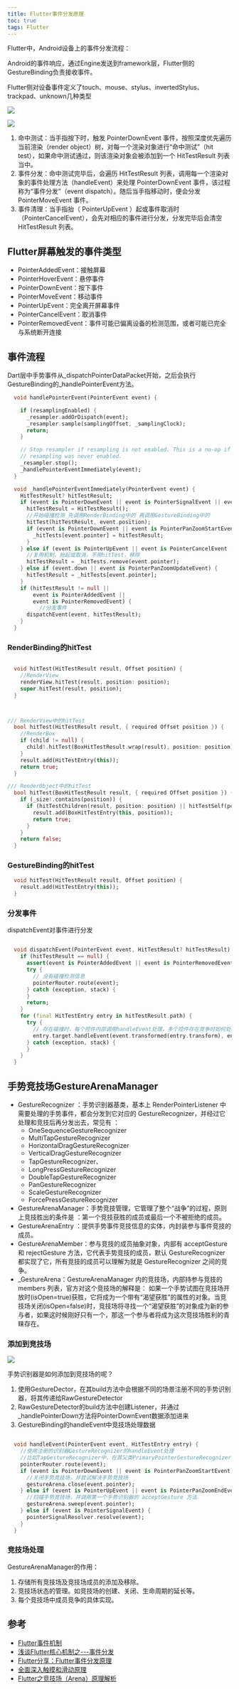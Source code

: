 ```yaml
---
title: Flutter事件分发原理
toc: true
tags: Flutter
---
```


Flutter中，Android设备上的事件分发流程：

Android的事件响应，通过Engine发送到framework层，Flutter侧的GestureBinding负责接收事件。

Flutter侧对设备事件定义了touch、mouse、stylus、invertedStylus、trackpad、unknown几种类型


![](./event_dispatch_0.png)


![](./event_dispatch_1.png)

1. 命中测试：当手指按下时，触发 PointerDownEvent 事件，按照深度优先遍历当前渲染（render object）树，对每一个渲染对象进行“命中测试”（hit test），如果命中测试通过，则该渲染对象会被添加到一个 HitTestResult 列表当中。
2. 事件分发：命中测试完毕后，会遍历 HitTestResult 列表，调用每一个渲染对象的事件处理方法（handleEvent）来处理 PointerDownEvent 事件，该过程称为“事件分发”（event dispatch）。随后当手指移动时，便会分发 PointerMoveEvent 事件。
3. 事件清理：当手指抬（ PointerUpEvent ）起或事件取消时（PointerCancelEvent），会先对相应的事件进行分发，分发完毕后会清空 HitTestResult 列表。


## Flutter屏幕触发的事件类型

- PointerAddedEvent：接触屏幕
- PointerHoverEvent：悬停事件
- PointerDownEvent：按下事件
- PointerMoveEvent：移动事件
- PointerUpEvent：完全离开屏幕事件
- PointerCancelEvent：取消事件
- PointerRemovedEvent：事件可能已偏离设备的检测范围，或者可能已完全与系统断开连接



## 事件流程


Dart层中手势事件从_dispatchPointerDataPacket开始，之后会执行GestureBinding的_handlePointerEvent方法。

```dart
  void handlePointerEvent(PointerEvent event) {

    if (resamplingEnabled) {
      _resampler.addOrDispatch(event);
      _resampler.sample(samplingOffset, _samplingClock);
      return;
    }

    // Stop resampler if resampling is not enabled. This is a no-op if
    // resampling was never enabled.
    _resampler.stop();
    _handlePointerEventImmediately(event);
  }

  void _handlePointerEventImmediately(PointerEvent event) {
    HitTestResult? hitTestResult;
    if (event is PointerDownEvent || event is PointerSignalEvent || event is PointerHoverEvent || event is PointerPanZoomStartEvent) {
      hitTestResult = HitTestResult();
      //开始碰撞检测 先调用RenderBinding中的 再调用GestureBinding中的
      hitTest(hitTestResult, event.position);
      if (event is PointerDownEvent || event is PointerPanZoomStartEvent) {
        _hitTests[event.pointer] = hitTestResult;
      }
    } else if (event is PointerUpEvent || event is PointerCancelEvent || event is PointerPanZoomEndEvent) {
      //复用机制，抬起或取消，不用hitTest，移除
      hitTestResult = _hitTests.remove(event.pointer);
    } else if (event.down || event is PointerPanZoomUpdateEvent) {
      hitTestResult = _hitTests[event.pointer];
    }
    if (hitTestResult != null ||
        event is PointerAddedEvent ||
        event is PointerRemovedEvent) {
          //分发事件
      dispatchEvent(event, hitTestResult);
    }
  }

```

### RenderBinding的hitTest

```dart

  void hitTest(HitTestResult result, Offset position) {
    //RenderView
    renderView.hitTest(result, position: position);
    super.hitTest(result, position);
  }



/// RenderView中的hitTest
  bool hitTest(HitTestResult result, { required Offset position }) {
    //RenderBox
    if (child != null) {
      child!.hitTest(BoxHitTestResult.wrap(result), position: position);
    }
    result.add(HitTestEntry(this));
    return true;
  }

/// RenderObject中的hitTest
  bool hitTest(BoxHitTestResult result, { required Offset position }) {
    if (_size!.contains(position)) {
      if (hitTestChildren(result, position: position) || hitTestSelf(position)) {
        result.add(BoxHitTestEntry(this, position));
        return true;
      }
    }
    return false;
  }
```

### GestureBinding的hitTest

```dart
  void hitTest(HitTestResult result, Offset position) {
    result.add(HitTestEntry(this));
  }
```


### 分发事件

dispatchEvent对事件进行分发

```dart

  void dispatchEvent(PointerEvent event, HitTestResult? hitTestResult) {
    if (hitTestResult == null) {
      assert(event is PointerAddedEvent || event is PointerRemovedEvent);
      try {
        // 没有碰撞检测信息
        pointerRouter.route(event);
      } catch (exception, stack) {
      }
      return;
    }
    for (final HitTestEntry entry in hitTestResult.path) {
      try {
        // 存在碰撞时，每个控件内部调用handleEvent处理，多个控件存在竞争时如何处理？ 使用手势竞技场GestureArenaManager
        entry.target.handleEvent(event.transformed(entry.transform), entry);
      } catch (exception, stack) {
      }
    }
  }


```



## 手势竞技场GestureArenaManager

- GestureRecognizer ：手势识别器基类，基本上 RenderPointerListener 中需要处理的手势事件，都会分发到它对应的 GestureRecognizer，并经过它处理和竞技后再分发出去，常见有 ：
  - OneSequenceGestureRecognizer
  - MultiTapGestureRecognizer
  - HorizontalDragGestureRecognizer
  - VerticalDragGestureRecognizer
  - TapGestureRecognizer、
  - LongPressGestureRecognizer
  - DoubleTapGestureRecognizer
  - PanGestureRecognizer
  - ScaleGestureRecognizer
  - ForcePressGestureRecognizer
- GestureArenaManager：手势竞技管理，它管理了整个“战争”的过程，原则上竞技胜出的条件是 ：第一个竞技获胜的成员或最后一个不被拒绝的成员。
- GestureArenaEntry ：提供手势事件竞技信息的实体，内封装参与事件竞技的成员。
- GestureArenaMember：参与竞技的成员抽象对象，内部有 acceptGesture 和 rejectGesture 方法，它代表手势竞技的成员，默认 GestureRecognizer 都实现了它，所有竞技的成员可以理解为就是 GestureRecognizer 之间的竞争。
- _GestureArena：GestureArenaManager 内的竞技场，内部持参与竞技的 members 列表，官方对这个竞技场的解释是： 如果一个手势试图在竞技场开放时(isOpen=true)获胜，它将成为一个带有“渴望获胜”的属性的对象。当竞技场关闭(isOpen=false)时，竞技场将寻找一个“渴望获胜”的对象成为新的参与者，如果这时候刚好只有一个，那这一个参与者将成为这次竞技场胜利的青睐存在。

### 添加到竞技场

![](./arena_1.webp)

手势识别器是如何添加到竞技场的呢？

1. 使用GestureDector，在其build方法中会根据不同的场景注册不同的手势识别器，将其传递给RawGestureDetector
2. RawGestureDetector的build方法中创建Listener，并通过_handlePointerDown方法将PointerDownEvent数据添加进来
3. GestureBinding的handleEvent中竞技场处理数据

```dart

  void handleEvent(PointerEvent event, HitTestEntry entry) {
    //使用注册的识别器GestureRecognizer的handleEvent处理
    //比如TapGestureRecognizer中，在其父类PrimaryPointerGestureRecognizer的handleEvent中处理
    pointerRouter.route(event);
    if (event is PointerDownEvent || event is PointerPanZoomStartEvent) {
      //关闭手势竞技场，并尝试解决手势竞技场
      gestureArena.close(event.pointer);
    } else if (event is PointerUpEvent || event is PointerPanZoomEndEvent) {
      //扫描手势竞技场，并调用第一个手势识别器的 acceptGesture 方法
      gestureArena.sweep(event.pointer);
    } else if (event is PointerSignalEvent) {
      pointerSignalResolver.resolve(event);
    }
  }


```

### 竞技场处理

GestureArenaManager的作用：

1. 存储所有竞技场及竞技场成员的添加及移除。
2. 竞技场状态的管理。如竞技场的创建、关闭、生命周期的延长等。
3. 每个竞技场中成员竞争的具体实现。




## 参考

- [Flutter事件机制](https://book.flutterchina.club/chapter8/hittest.html)
- [浅谈Flutter核心机制之---事件分发](https://blog.51cto.com/jdsjlzx/5528350)
- [Flutter分享：Flutter事件分发原理](https://juejin.cn/post/7016621342103437349)
- [全面深入触摸和滑动原理](https://wizardforcel.gitbooks.io/gsyflutterbook/content/Flutter-13.html)
- [Flutter之竞技场（Arena）原理解析](https://juejin.cn/post/6874570159768633357)